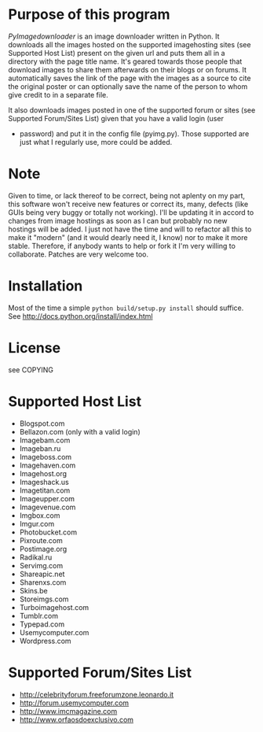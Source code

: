 Purpose of this program
=======================

*PyImagedownloader* is an image downloader written in Python. It downloads
all the images hosted on the supported imagehosting sites (see Supported
Host List) present on the given url and puts them all in a directory with the
page title name. It's geared towards those people that download images
to share them afterwards on their blogs or on forums. It automatically
saves the link of the page with the images as a source to cite the
original poster or can optionally save the name of the person to whom
give credit to in a separate file.

It also downloads images posted in one of the supported forum or sites
(see Supported Forum/Sites List) given that you have a valid login (user
+ password) and put it in the config file (pyimg.py). Those supported
are just what I regularly use, more could be added.

Note
====

Given to time, or lack thereof to be correct, being not aplenty on my 
part, this software won't receive new features or correct its, many, 
defects (like GUIs being very buggy or totally not working). I'll be 
updating it in accord to changes from image hostings as soon as I can 
but probably no new hostings will be added. I just not have the time and 
will to refactor all this to make it "modern" (and it would dearly need 
it, I know) nor to make it more stable.
Therefore, if anybody wants to help or fork it I'm very willing to 
collaborate. Patches are very welcome too.


Installation
============

Most of the time a simple `python build/setup.py install` should 
suffice. See http://docs.python.org/install/index.html


License
=======

see COPYING


Supported Host List
==================

* Blogspot.com
* Bellazon.com (only with a valid login)
* Imagebam.com
* Imageban.ru
* Imageboss.com
* Imagehaven.com
* Imagehost.org
* Imageshack.us
* Imagetitan.com
* Imageupper.com
* Imagevenue.com
* Imgbox.com
* Imgur.com
* Photobucket.com
* Pixroute.com
* Postimage.org
* Radikal.ru
* Servimg.com
* Shareapic.net
* Sharenxs.com
* Skins.be
* Storeimgs.com
* Turboimagehost.com
* Tumblr.com
* Typepad.com
* Usemycomputer.com
* Wordpress.com

Supported Forum/Sites List
=========================

* http://celebrityforum.freeforumzone.leonardo.it
* http://forum.usemycomputer.com
* http://www.imcmagazine.com
* http://www.orfaosdoexclusivo.com
